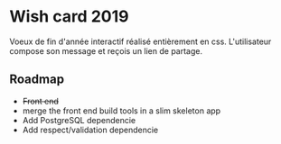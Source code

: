 # Wish card 2019
Voeux de fin d'année interactif réalisé entièrement en css. L'utilisateur compose son message et reçois un lien de partage.

## Roadmap
- ~~Front end~~
- merge the front end build tools in a slim skeleton app
- Add PostgreSQL dependencie
- Add respect/validation dependencie
